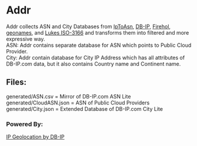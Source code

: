 # Addr

Addr collects ASN and City Databases from [IpToAsn](https://iptoasn.com), [DB-IP](https://db-ip.com),
[Firehol](https://iplists.firehol.org/), [geonames](http://www.geonames.org/), and [Lukes ISO-3166](https://github.com/lukes/ISO-3166-Countries-with-Regional-Codes/)
and transforms them into filtered and more expressive way.
</br>
ASN: Addr contains separate database for ASN which points to Public Cloud Provider.
</br>
City: Addr contain database for City IP Address which has all attributes of DB-IP.com data, but it also contains Country name and Continent name.
</br>

## Files:

generated/ASN.csv = Mirror of DB-IP.com ASN Lite
</br>
generated/CloudASN.json = ASN of Public Cloud Providers
</br>
generated/City.json = Extended Database of DB-IP.com City Lite

### Powered By:
<a href='https://db-ip.com'>IP Geolocation by DB-IP</a>
